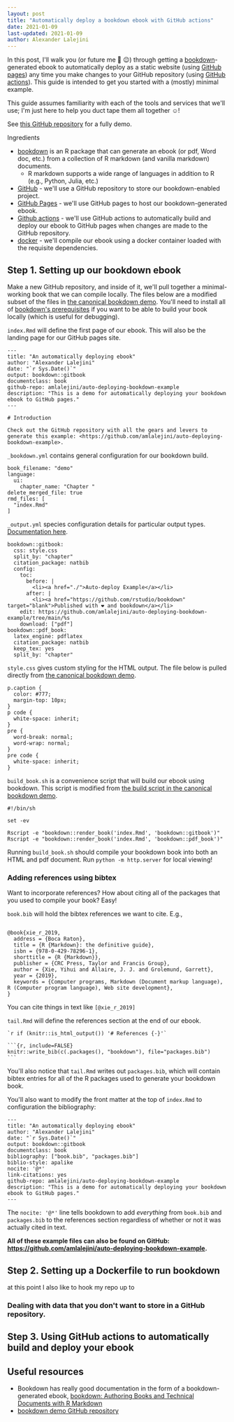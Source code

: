 ```yaml
---
layout: post
title: "Automatically deploy a bookdown ebook with GitHub actions"
date: 2021-01-09
last-updated: 2021-01-09
author: Alexander Lalejini
---
```


In this post, I'll walk you (or future me 👋 😉) through getting a [bookdown](https://bookdown.org/)-generated ebook to automatically deploy as a static website (using [GitHub pages](https://pages.github.com/)) any time you make changes to your GitHub repository (using [GitHub actions](https://docs.github.com/en/free-pro-team@latest/actions)). This guide is intended to get you started with a (mostly) minimal example.

This guide assumes familiarity with each of the tools and services that we'll use; I'm just here to help you duct tape them all together ☺️!

See [this GitHub repository](https://github.com/amlalejini/auto-deploying-bookdown-example) for a fully demo.

Ingredients

- [bookdown](https://bookdown.org/) is an R package that can generate an ebook (or pdf, Word doc, etc.) from a collection of R markdown (and vanilla markdown) documents.
  - R markdown supports a wide range of languages in addition to R (e.g., Python, Julia, etc.)
- [GitHub](https://github.com/) - we'll use a GitHub repository to store our bookdown-enabled project.
- [GitHub Pages](https://pages.github.com/) - we'll use GitHub pages to host our bookdown-generated ebook.
- [Github actions](https://docs.github.com/en/free-pro-team@latest/actions) - we'll use GitHub actions to automatically build and deploy our ebook to GitHub pages when changes are made to the GitHub repository.
- [docker](https://www.docker.com/) - we'll compile our ebook using a docker container loaded with the requisite dependencies.


## Step 1. Setting up our bookdown ebook

Make a new GitHub repository, and inside of it, we'll  pull together a minimal-working book that we can compile locally. The files below are a modified subset of the files in [the canonical bookdown demo](https://github.com/rstudio/bookdown-demo). You'll need to install all of [bookdown's prerequisites](https://bookdown.org/yihui/bookdown/get-started.html) if you want to be able to build your book locally (which is useful for debugging).

`index.Rmd` will define the first page of our ebook. This will also be the landing page for our GitHub pages site.

```
---
title: "An automatically deploying ebook"
author: "Alexander Lalejini"
date: "`r Sys.Date()`"
output: bookdown::gitbook
documentclass: book
github-repo: amlalejini/auto-deploying-bookdown-example
description: "This is a demo for automatically deploying your bookdown ebook to GitHub pages."
---

# Introduction

Check out the GitHub repository with all the gears and levers to generate this example: <https://github.com/amlalejini/auto-deploying-bookdown-example>.
```


`_bookdown.yml` contains general configuration for our bookdown build.

```
book_filename: "demo"
language:
  ui:
    chapter_name: "Chapter "
delete_merged_file: true
rmd_files: [
  "index.Rmd"
]
```

`_output.yml` species configuration details for particular output types. [Documentation here](https://bookdown.org/yihui/bookdown/output-formats.html).

```
bookdown::gitbook:
  css: style.css
  split_by: "chapter"
  citation_package: natbib
  config:
    toc:
      before: |
        <li><a href="./">Auto-deploy Example</a></li>
      after: |
        <li><a href="https://github.com/rstudio/bookdown" target="blank">Published with ❤ and bookdown</a></li>
    edit: https://github.com/amlalejini/auto-deploying-bookdown-example/tree/main/%s
    download: ["pdf"]
bookdown::pdf_book:
  latex_engine: pdflatex
  citation_package: natbib
  keep_tex: yes
  split_by: "chapter"
```

`style.css` gives custom styling for the HTML output. The file below is pulled directly from [the canonical bookdown demo](https://github.com/amlalejini/auto-deploying-bookdown-example).

```
p.caption {
  color: #777;
  margin-top: 10px;
}
p code {
  white-space: inherit;
}
pre {
  word-break: normal;
  word-wrap: normal;
}
pre code {
  white-space: inherit;
}
```

`build_book.sh` is a convenience script that will build our ebook using bookdown. This script is modified from [the build script in the canonical bookdown demo](https://github.com/amlalejini/auto-deploying-bookdown-example).

```
#!/bin/sh

set -ev

Rscript -e "bookdown::render_book('index.Rmd', 'bookdown::gitbook')"
Rscript -e "bookdown::render_book('index.Rmd', 'bookdown::pdf_book')"
```

Running `build_book.sh` should compile your bookdown book into both an HTML and pdf document. Run `python -m http.server` for local viewing!

### Adding references using bibtex

Want to incorporate references? How about citing all of the packages that you used to compile your book? Easy!

`book.bib` will hold the bibtex references we want to cite. E.g.,

```

@book{xie_r_2019,
  address = {Boca Raton},
  title = {R {Markdown}: the definitive guide},
  isbn = {978-0-429-78296-1},
  shorttitle = {R {Markdown}},
  publisher = {CRC Press, Taylor and Francis Group},
  author = {Xie, Yihui and Allaire, J. J. and Grolemund, Garrett},
  year = {2019},
  keywords = {Computer programs, Markdown (Document markup language), R (Computer program language), Web site development},
}

```

You can cite things in text like `[@xie_r_2019]`

`tail.Rmd` will define the references section at the end of our ebook.

~~~
`r if (knitr::is_html_output()) '# References {-}'`

```{r, include=FALSE}
knitr::write_bib(c(.packages(), "bookdown"), file="packages.bib")
```
~~~

You'll also notice that `tail.Rmd` writes out `packages.bib`, which will contain bibtex entries for all of the R packages used to generate your bookdown book.

You'll also want to modify the front matter at the top of `index.Rmd` to configuration the bibliography:

```
---
title: "An automatically deploying ebook"
author: "Alexander Lalejini"
date: "`r Sys.Date()`"
output: bookdown::gitbook
documentclass: book
bibliography: ["book.bib", "packages.bib"]
biblio-style: apalike
nocite: '@*'
link-citations: yes
github-repo: amlalejini/auto-deploying-bookdown-example
description: "This is a demo for automatically deploying your bookdown ebook to GitHub pages."
---
```

The `nocite: '@*'` line tells bookdown to add _everything_ from `book.bib` and `packages.bib` to the references section regardless of whether or not it was actually cited in text.

**All of these example files can also be found on GitHub: <https://github.com/amlalejini/auto-deploying-bookdown-example>.**


## Step 2. Setting up a Dockerfile to run bookdown

at this point I also like to hook my repo up to

### Dealing with data that you don't want to store in a GitHub repository.


## Step 3. Using GitHub actions to automatically build and deploy your ebook


## Useful resources


- Bookdown has really good documentation in the form of a bookdown-generated ebook, [bookdown: Authoring Books and Technical Documents with R Markdown](https://bookdown.org/yihui/bookdown/)
- [bookdown demo GitHub repository](https://github.com/rstudio/bookdown-demo)